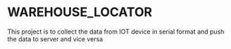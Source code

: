 # WAREHOUSE_LOCATOR
This project is to collect the data from IOT device in serial format and push the data to server and vice versa
